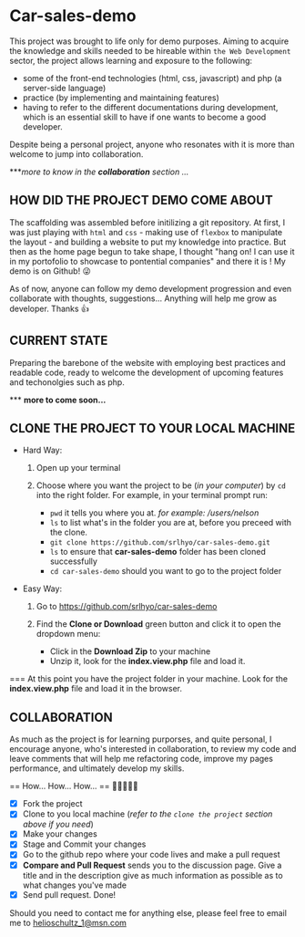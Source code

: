 ﻿# Car-sales-demo

This project was brought to life only for demo purposes. Aiming to acquire the knowledge and skills needed to be hireable within `the Web Development` sector, the project allows learning and exposure to the following:

- some of the front-end technologies (html, css, javascript) and php (a server-side language)
- practice (by implementing and maintaining features)
- having to refer to the different documentations during development, which is an essential skill to have if one wants to become a good developer.

Despite being a personal project, anyone who resonates with it is more than welcome to jump into collaboration.

***_more to know in the **collaboration** section ..._

## HOW DID THE PROJECT DEMO COME ABOUT
The scaffolding was assembled before initilizing a git repository. At first, I was just playing with `html` and `css`  - making use of `flexbox` to manipulate the layout - and building a website to put my knowledge into practice. But then as the home page begun to take shape, I thought "hang on! I can use it in my portofolio to showcase to pontential companies" and there it is ! My demo is on Github! 😜

As of now, anyone can follow my demo development progression and even collaborate with thoughts, suggestions... Anything will help me grow as developer. Thanks 👍

## CURRENT STATE

Preparing the barebone of the website with employing best practices and readable code, ready to welcome the development of upcoming features and techonolgies such as php.

\*** **more to come soon...**

## CLONE THE PROJECT TO YOUR LOCAL MACHINE

- Hard Way:

    1. Open up your terminal
    1. Choose where you want the project to be (_in your computer_) by `cd` into the right folder. For example, in your terminal prompt run:

        - `pwd` it tells you where you at. _for example: /users/nelson_
        - `ls` to list what's in the folder you are at, before you preceed with the clone.
        - `git clone https://github.com/srlhyo/car-sales-demo.git`
        - `ls` to ensure that **car-sales-demo** folder has been cloned successfully
        - `cd car-sales-demo` should you want to go to the project folder

- Easy Way:

    1. Go to <https://github.com/srlhyo/car-sales-demo>
    1. Find the **Clone or Download** green button and click it to open the dropdown menu:

        - Click in the **Download Zip** to your machine
        - Unzip it, look for the **index.view.php** file and load it.

\=== At this point you have the project folder in your machine. Look for the **index.view.php** file and load it in the browser.

## COLLABORATION

As much as the project is for learning purporses, and quite personal, I encourage anyone, who's interested in collaboration, to review my code and leave comments that will help me refactoring code, improve my pages performance, and ultimately develop my skills.

\== How... How... How... == 🍕🍔🍟🙌😎

- [x] Fork the project
- [x] Clone to you local machine (_refer to the `clone the project` section above if you need_)
- [x] Make your changes
- [x] Stage and Commit your changes
- [x] Go to the github repo where your code lives and make a pull request
- [x] **Compare and Pull Request** sends you to the discussion page. Give a title and in the description give as much information as possible as to what changes you've made
- [x] Send pull request. Done!

Should you need to contact me for anything else, please feel free to email me to <helioschultz_1@msn.com>
